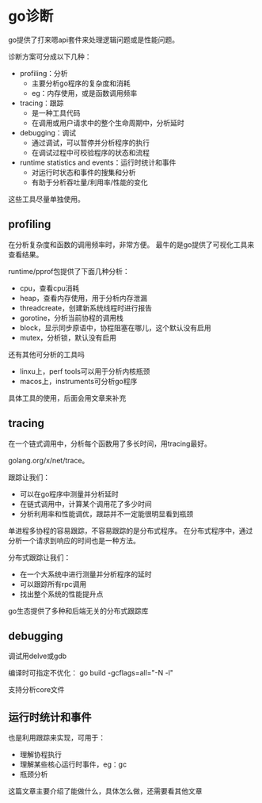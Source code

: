 # go诊断

go提供了打来嗯api套件来处理逻辑问题或是性能问题。

诊断方案可分成以下几种：

- profiling：分析
  - 主要分析go程序的复杂度和消耗
  - eg：内存使用，或是函数调用频率
- tracing：跟踪
  - 是一种工具代码
  - 在调用或用户请求中的整个生命周期中，分析延时
- debugging：调试
  - 通过调试，可以暂停并分析程序的执行
  - 在调试过程中可校验程序的状态和流程
- runtime statistics and events：运行时统计和事件
  - 对运行时状态和事件的搜集和分析
  - 有助于分析吞吐量/利用率/性能的变化

这些工具尽量单独使用。

## profiling

在分析复杂度和函数的调用频率时，非常方便。
最牛的是go提供了可视化工具来查看结果。

runtime/pprof包提供了下面几种分析：

- cpu，查看cpu消耗
- heap，查看内存使用，用于分析内存泄漏
- threadcreate，创建新系统线程时进行报告
- gorotine，分析当前协程的调用栈
- block，显示同步原语中，协程阻塞在哪儿，这个默认没有启用
- mutex，分析锁，默认没有启用

还有其他可分析的工具吗

- linxu上，perf tools可以用于分析内核瓶颈
- macos上，instruments可分析go程序

具体工具的使用，后面会用文章来补充

## tracing

在一个链式调用中，分析每个函数用了多长时间，用tracing最好。

golang.org/x/net/trace。

跟踪让我们：

- 可以在go程序中测量并分析延时
- 在链式调用中，计算某个调用花了多少时间
- 分析利用率和性能调优，跟踪并不一定能很明显看到瓶颈

单进程多协程的容易跟踪，不容易跟踪的是分布式程序。
在分布式程序中，通过分析一个请求到响应的时间也是一种方法。

分布式跟踪让我们：

- 在一个大系统中进行测量并分析程序的延时
- 可以跟踪所有rpc调用
- 找出整个系统的性能提升点

go生态提供了多种和后端无关的分布式跟踪库

## debugging

调试用delve或gdb

编译时可指定不优化： go build -gcflags=all="-N -l"

支持分析core文件

## 运行时统计和事件

也是利用跟踪来实现，可用于：

- 理解协程执行
- 理解某些核心运行时事件，eg：gc
- 瓶颈分析

这篇文章主要介绍了能做什么，具体怎么做，还需要看其他文章
